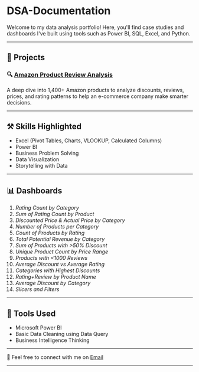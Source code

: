 # DSA-Documentation
Welcome to my data analysis portfolio! Here, you'll find case studies and dashboards I've built using tools such as Power BI, SQL, Excel, and Python.

---

## 📁 Projects

### 🔍 [Amazon Product Review Analysis](./Amazon-Product-Review-Analysis/)
A deep dive into 1,400+ Amazon products to analyze discounts, reviews, prices, and rating patterns to help an e-commerce company make smarter decisions.

---

## ⚒ Skills Highlighted

- Excel (Pivot Tables, Charts, VLOOKUP, Calculated Columns)
- Power BI
- Business Problem Solving
- Data Visualization
- Storytelling with Data

---

## 📊 Dashboards

1. *Rating Count by Category*
2. *Sum of Rating Count by Product*
3. *Discounted Price & Actual Price by Category*
4. *Number of Products per Category*
5. *Count of Products by Rating*
6. *Total Potential Revenue by Category*
7. *Sum of Products with >50% Discount*
8. *Unique Product Count by Price Range*
9. *Products with <1000 Reviews*
10. *Average Discount vs Average Rating*
11. *Categories with Highest Discounts*
12. *Rating+Review by Product Name*
13. *Average Discount by Category*
14. *Slicers and Filters*

---

## 🧰 Tools Used

- Microsoft Power BI
- Basic Data Cleaning using Data Query
- Business Intelligence Thinking

---


💬 Feel free to connect with me on [Email](omodebby10@gmail.com)

---
